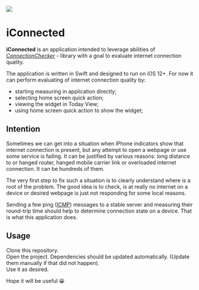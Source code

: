
<p align="left">
    <img src="https://img.shields.io/badge/Swift-5.0-orange.svg" />
</p>


# iConnected

**iConnected** is an application intended to leverage abilities of
[*ConnectionChecker*](https://github.com/Andriikym/ConnectionChecker) - library with a goal to evaluate internet connection quality.

The application is written in Swift and designed to run on iOS 12+. For now it can perform evaluating of internet connection quality by:

* starting measuring in application directly;
* selecting home screen quick action;
* viewing the widget in Today View;
* using home screen quick action to show the widget;

## Intention

Sometimes we can get into a situation when iPhone indicators show that internet connection is present, but any attempt to open a webpage or use some service is failing. It can be justified by various reasons: long distance to or hanged router, hanged mobile carrier link or overloaded internet connection. It can be hundreds of them.

The very first step to fix such a situation is to clearly understand where is a root of the problem. The good idea is to check, is at really no internet on a device or desired webpage is just not responding for some local reasons.

Sending a few ping ([ICMP](https://en.wikipedia.org/wiki/Internet_Control_Message_Protocol)) messages to a stable server and measuring their round-trip time should help to determine connection state on a device.
That is what this application does.

## Usage

Clone this repository.  
Open the project. Dependencies should be updated automatically. (Update them manually if that did not happen).  
Use it as desired.

Hope it will be useful 😀
